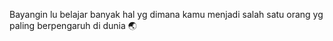 Bayangin lu belajar banyak hal yg dimana kamu menjadi salah satu orang yg paling berpengaruh di dunia 🌏
